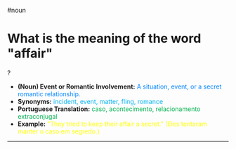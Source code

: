 #noun

# What is the meaning of the word "affair"
?
* **(Noun) Event or Romantic Involvement:** <span style="color:rgb(0, 132, 255)">A situation, event, or a secret romantic relationship.</span>
* **Synonyms:** <span style="color:rgb(0, 176, 240)">incident, event, matter, fling, romance</span>
* **Portuguese Translation:** <span style="color:rgb(0, 176, 80)">caso, acontecimento, relacionamento extraconjugal</span>
* **Example:** <span style="color:rgb(255, 255, 0)">"They tried to keep their affair a secret." (Eles tentaram manter o caso em segredo.)</span>
---
<!--SR:!2025-06-05,1,230-->

